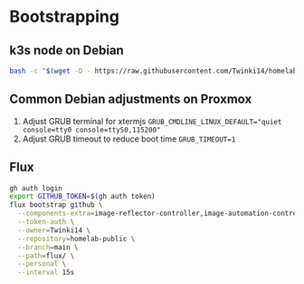 # Bootstrapping

## k3s node on Debian
```bash
bash -c "$(wget -O - https://raw.githubusercontent.com/Twinki14/homelab-bootstrap/main/debian-init.sh)"
```

## Common Debian adjustments on Proxmox
1. Adjust GRUB terminal for xtermjs `GRUB_CMDLINE_LINUX_DEFAULT="quiet console=tty0 console=ttyS0,115200"`
2. Adjust GRUB timeout to reduce boot time `GRUB_TIMEOUT=1`

## Flux
```bash
gh auth login
export GITHUB_TOKEN=$(gh auth token)
flux bootstrap github \
  --components-extra=image-reflector-controller,image-automation-controller \
  --token-auth \
  --owner=Twinki14 \
  --repository=homelab-public \
  --branch=main \
  --path=flux/ \
  --personal \
  --interval 15s
```